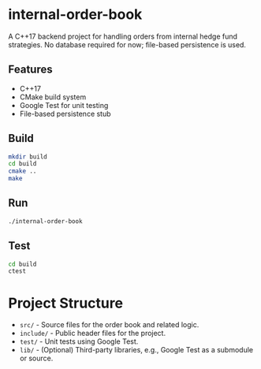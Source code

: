 # internal-order-book

A C++17 backend project for handling orders from internal hedge fund strategies. No database required for now; file-based persistence is used.

## Features

- C++17
- CMake build system
- Google Test for unit testing
- File-based persistence stub

## Build

```sh
mkdir build
cd build
cmake ..
make
```

## Run

```sh
./internal-order-book
```

## Test

```sh
cd build
ctest
```

# Project Structure

- `src/` - Source files for the order book and related logic.
- `include/` - Public header files for the project.
- `test/` - Unit tests using Google Test.
- `lib/` - (Optional) Third-party libraries, e.g., Google Test as a submodule or source.
